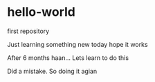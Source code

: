 # hello-world
first repository

Just learning something new today
hope it works

After 6 months haan... 
Lets learn to do this

Did a mistake. So doing it agian
